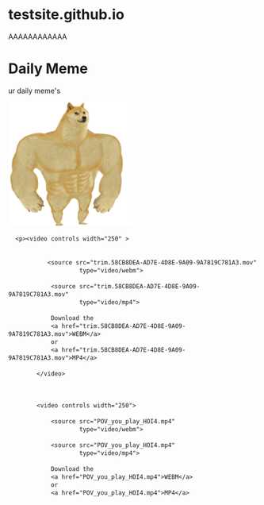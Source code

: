 # testsite.github.io
AAAAAAAAAAAA
<body>
        <div>   
        <h1>Daily Meme</h1>
        <p>ur daily meme's</p>
        <img src="swole.webp" alt="">
      
      
      <p><video controls width="250" >

            
               <source src="trim.58CB8DEA-AD7E-4D8E-9A09-9A7819C781A3.mov"
                        type="video/webm">
            
                <source src="trim.58CB8DEA-AD7E-4D8E-9A09-9A7819C781A3.mov"
                        type="video/mp4">
            
                Download the
                <a href="trim.58CB8DEA-AD7E-4D8E-9A09-9A7819C781A3.mov">WEBM</a>
                or
                <a href="trim.58CB8DEA-AD7E-4D8E-9A09-9A7819C781A3.mov">MP4</a>
        
            </video>



            <video controls width="250">

                <source src="POV_you_play_HOI4.mp4"
                        type="video/webm">
            
                <source src="POV_you_play_HOI4.mp4"
                        type="video/mp4">
            
                Download the
                <a href="POV_you_play_HOI4.mp4">WEBM</a>
                or
                <a href="POV_you_play_HOI4.mp4">MP4</a>

